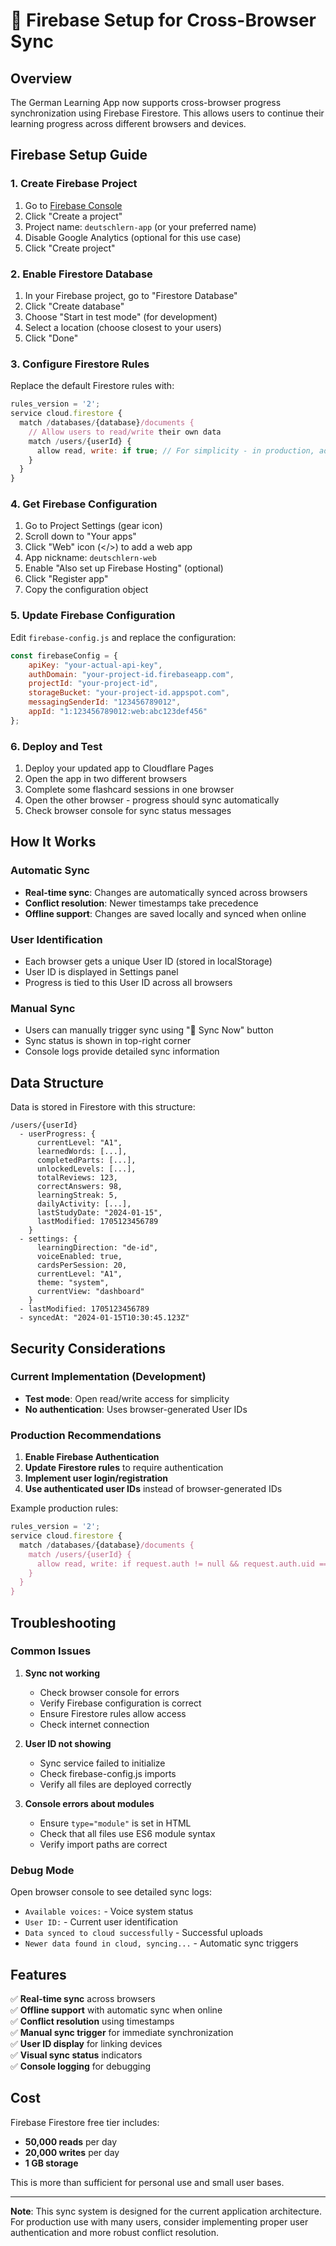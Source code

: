 # 🔄 Firebase Setup for Cross-Browser Sync

## Overview

The German Learning App now supports cross-browser progress synchronization using Firebase Firestore. This allows users to continue their learning progress across different browsers and devices.

## Firebase Setup Guide

### 1. Create Firebase Project

1. Go to [Firebase Console](https://console.firebase.google.com/)
2. Click "Create a project"
3. Project name: `deutschlern-app` (or your preferred name)
4. Disable Google Analytics (optional for this use case)
5. Click "Create project"

### 2. Enable Firestore Database

1. In your Firebase project, go to "Firestore Database"
2. Click "Create database"
3. Choose "Start in test mode" (for development)
4. Select a location (choose closest to your users)
5. Click "Done"

### 3. Configure Firestore Rules

Replace the default Firestore rules with:

```javascript
rules_version = '2';
service cloud.firestore {
  match /databases/{database}/documents {
    // Allow users to read/write their own data
    match /users/{userId} {
      allow read, write: if true; // For simplicity - in production, add proper authentication
    }
  }
}
```

### 4. Get Firebase Configuration

1. Go to Project Settings (gear icon)
2. Scroll down to "Your apps"
3. Click "Web" icon (</>) to add a web app
4. App nickname: `deutschlern-web`
5. Enable "Also set up Firebase Hosting" (optional)
6. Click "Register app"
7. Copy the configuration object

### 5. Update Firebase Configuration

Edit `firebase-config.js` and replace the configuration:

```javascript
const firebaseConfig = {
    apiKey: "your-actual-api-key",
    authDomain: "your-project-id.firebaseapp.com", 
    projectId: "your-project-id",
    storageBucket: "your-project-id.appspot.com",
    messagingSenderId: "123456789012",
    appId: "1:123456789012:web:abc123def456"
};
```

### 6. Deploy and Test

1. Deploy your updated app to Cloudflare Pages
2. Open the app in two different browsers
3. Complete some flashcard sessions in one browser
4. Open the other browser - progress should sync automatically
5. Check browser console for sync status messages

## How It Works

### Automatic Sync
- **Real-time sync**: Changes are automatically synced across browsers
- **Conflict resolution**: Newer timestamps take precedence
- **Offline support**: Changes are saved locally and synced when online

### User Identification
- Each browser gets a unique User ID (stored in localStorage)
- User ID is displayed in Settings panel
- Progress is tied to this User ID across all browsers

### Manual Sync
- Users can manually trigger sync using "📡 Sync Now" button
- Sync status is shown in top-right corner
- Console logs provide detailed sync information

## Data Structure

Data is stored in Firestore with this structure:

```
/users/{userId}
  - userProgress: {
      currentLevel: "A1",
      learnedWords: [...],
      completedParts: [...],
      unlockedLevels: [...],
      totalReviews: 123,
      correctAnswers: 98,
      learningStreak: 5,
      dailyActivity: [...],
      lastStudyDate: "2024-01-15",
      lastModified: 1705123456789
    }
  - settings: {
      learningDirection: "de-id",
      voiceEnabled: true,
      cardsPerSession: 20,
      currentLevel: "A1",
      theme: "system",
      currentView: "dashboard"
    }
  - lastModified: 1705123456789
  - syncedAt: "2024-01-15T10:30:45.123Z"
```

## Security Considerations

### Current Implementation (Development)
- **Test mode**: Open read/write access for simplicity
- **No authentication**: Uses browser-generated User IDs

### Production Recommendations
1. **Enable Firebase Authentication**
2. **Update Firestore rules** to require authentication
3. **Implement user login/registration**
4. **Use authenticated user IDs** instead of browser-generated IDs

Example production rules:
```javascript
rules_version = '2';
service cloud.firestore {
  match /databases/{database}/documents {
    match /users/{userId} {
      allow read, write: if request.auth != null && request.auth.uid == userId;
    }
  }
}
```

## Troubleshooting

### Common Issues

1. **Sync not working**
   - Check browser console for errors
   - Verify Firebase configuration is correct
   - Ensure Firestore rules allow access
   - Check internet connection

2. **User ID not showing**
   - Sync service failed to initialize
   - Check firebase-config.js imports
   - Verify all files are deployed correctly

3. **Console errors about modules**
   - Ensure `type="module"` is set in HTML
   - Check that all files use ES6 module syntax
   - Verify import paths are correct

### Debug Mode

Open browser console to see detailed sync logs:
- `Available voices:` - Voice system status
- `User ID:` - Current user identification
- `Data synced to cloud successfully` - Successful uploads
- `Newer data found in cloud, syncing...` - Automatic sync triggers

## Features

✅ **Real-time sync** across browsers  
✅ **Offline support** with automatic sync when online  
✅ **Conflict resolution** using timestamps  
✅ **Manual sync trigger** for immediate synchronization  
✅ **User ID display** for linking devices  
✅ **Visual sync status** indicators  
✅ **Console logging** for debugging  

## Cost

Firebase Firestore free tier includes:
- **50,000 reads** per day
- **20,000 writes** per day  
- **1 GB storage**

This is more than sufficient for personal use and small user bases.

---

**Note**: This sync system is designed for the current application architecture. For production use with many users, consider implementing proper user authentication and more robust conflict resolution.